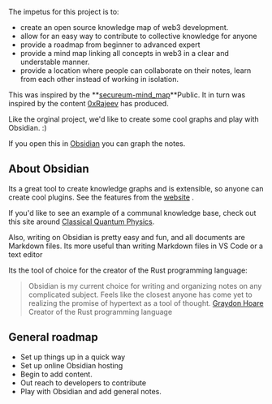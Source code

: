The impetus for this project is to:
- create an open source knowledge map of web3 development.
- allow for an easy way to contribute to collective knowledge for anyone
- provide a roadmap from beginner to advanced expert
- provide a mind map linking all concepts in web3 in a clear and understable manner.
- provide a location where people can collaborate on their notes, learn from each other instead of working in isolation. 

This was inspired by the **[secureum-mind_map](https://github.com/x676f64/secureum-mind_map)**Public. It in turn was inspired by the content [0xRajeev](https://twitter.com/0xRajeev) has produced. 

Like the orginal project, we'd like to create some cool graphs and play with Obsidian. :)

If you open this in [Obsidian](https://obsidian.md/) you can graph the notes.

## About Obsidian
Its a great tool to create knowledge graphs and is extensible, so anyone can create cool plugins. See the features from the [website](https://obsidian.md/) .

If you'd like to see an example of a communal knowledge base, check out this site around [Classical Quantum Physics]().

Also, writing on Obsidian is pretty easy and fun, and all documents are Markdown files. Its more useful than writing Markdown files in VS Code or a text editor

Its the tool of choice for the creator of the Rust programming language:
> Obsidian is my current choice for writing and organizing notes on any complicated subject. Feels like the closest anyone has come yet to realizing the promise of hypertext as a tool of thought.
> [Graydon Hoare](https://github.com/graydon)
> Creator of the Rust programming language


## General roadmap
- Set up things up in a quick way
- Set up online Obsidian hosting
- Begin to add content. 
- Out reach to developers to contribute
- Play with Obsidian and add general notes.